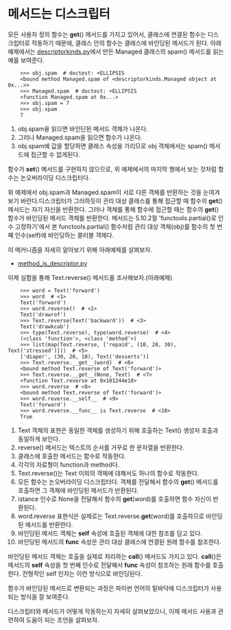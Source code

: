 <!-- 
- [](https://github.com/hyeonDD/fluent_python/blob/master/Part20/ex20-3/UML_class_diagram.png)
 -->
# 메서드는 디스크립터

모든 사용자 정의 함수는 __get__() 메서드를 가지고 있어서, 클래스에 연결된 함수는 디스크립터로 작동하기 때문에, 클래스 안의 함수는 클래스에 바인딩된 메서드가 된다. 아래예제에서는 [descriptorkinds.py](https://github.com/hyeonDD/fluent_python/blob/master/Part20/ex20-2/descriptorkinds.py)에서 만든 Managed 클래스의 spam() 메서드를 읽는 예를 보여준다.

```
    >>> obj.spam  # doctest: +ELLIPSIS
    <bound method Managed.spam of <descriptorkinds.Managed object at 0x...>>
    >>> Managed.spam  # doctest: +ELLIPSIS
    <function Managed.spam at 0x...>   
    >>> obj.spam = 7
    >>> obj.spam
    7
```
1. obj.spam을 읽으면 바인딘된 메서드 객체가 나온다.
2. 그러나 Managed.spam을 읽으면 함수가 나온다.
3. obj.spam에 값을 할당하면 클래스 속성을 가리므로 obj 객체에서는 spam() 메서드에 접근할 수 없게된다.

함수가 __set__() 메서드를 구현하지 않으므로, 위 예제에서의 마지막 행에서 보는 것처럼 함수는 논오버라이딩 디스크립터다.

위 예제에서 obj.spam과 Managed.spam이 서로 다른 객체를 반환하는 것을 눈여겨보기 바란다.디스크립터가 그러하듯이 관리 대상 클래스를 통해 접근할 때 함수의 __get__() 메서드는 자기 자신을 반환한다. 그러나 객체를 통해 함수에 접근할 때는 함수의 __get__() 함수가 바인딩된 메서드 객체를 반환한다. 메서드는 5.10.2절 'functools.partial()로 인수 고정하기'에서 본 functools.partial() 함수처럼 관리 대상 객체(obj)를 함수의 첫 번째 인수(self)에 바인딩하는 콜러블 객체다.

이 메커니즘을 자세히 알아보기 위해 아래예제를 살펴보자.
- [method_is_descriptor.py](https://github.com/hyeonDD/fluent_python/blob/master/Part20/ex20-3/method_is_descriptor.py)

이제 실험을 통해 Text.reverse() 메서드를 조사해보자.(아래예제)
```
    >>> word = Text('forward')
    >>> word  # <1>
    Text('forward')
    >>> word.reverse()  # <2>
    Text('drawrof')
    >>> Text.reverse(Text('backward'))  # <3>
    Text('drawkcab')
    >>> type(Text.reverse), type(word.reverse)  # <4>
    (<class 'function'>, <class 'method'>)
    >>> list(map(Text.reverse, ['repaid', (10, 20, 30), Text('stressed')]))  # <5>
    ['diaper', (30, 20, 10), Text('desserts')]
    >>> Text.reverse.__get__(word)  # <6>
    <bound method Text.reverse of Text('forward')>
    >>> Text.reverse.__get__(None, Text)  # <7>
    <function Text.reverse at 0x101244e18>
    >>> word.reverse  # <8>
    <bound method Text.reverse of Text('forward')>
    >>> word.reverse.__self__  # <9>
    Text('forward')
    >>> word.reverse.__func__ is Text.reverse  # <10>
    True
```
1. Text 객체의 표현은 동일한 객체를 생성하기 위해 호출하는 Text() 생성자 호출과 동일하게 보인다.
2. reverse() 메서드는 텍스트의 순서를 거꾸로 한 문자열을 반환한다.
3. 클래스에 호출한 메서드는 함수로 작동한다.
4. 각각의 자료형이 function과 method다.
5. Text.reverse()는 Text 이외의 객체에 대해서도 하나의 함수로 작동한다.
6. 모든 함수는 논오버라이딩 디스크립터다. 객체를 전달해서 함수의 __get__() 메서드를 호출하면 그 객체에 바인딩된 메서드가 반환된다.
7. istance 인수로 None을 전달해서 함수의 __get__(word)를 호출하면 함수 자신이 반환된다.
8. word.reverse 표현식은 실제로는 Text.reverse.__get__(word)를 호출하므로 바인딩된 메서드를 반환한다.
9. 바인딩된 메서드 객체는 __self__ 속성에 호출된 객체에 대한 참조를 담고 있다.
10. 바인딩된 메서드의 __func__ 속성은 관리 대상 클레스에 연결된 원래 함수를 참조한다.

바인딩된 메서드 객체는 호출을 실제로 처리하는 __call__() 메서드도 가지고 있다. __call__()은 메서드의 __self__ 속성을 첫 번째 인수로 전달해서 __func__ 속성이 참조하는 원래 함수를 호출한다. 전형적인 self 인자는 이런 방식으로 바인딩된다.

함수가 바인딩된 메서드로 변환되는 과정은 파이썬 언어의 밑바닥에 디스크립터가 사용되는 방식을 잘 보여준다.

디스크립터와 메서드가 어떻게 작동하는지 자세히 살펴보았으니, 이제 메서드 사용과 관련하여 도움이 되는 조언을 살펴보자.